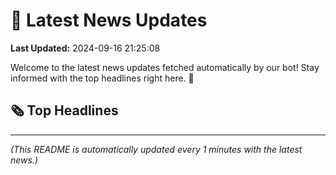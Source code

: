 # 📰 Latest News Updates
**Last Updated:** 2024-09-16 21:25:08

Welcome to the latest news updates fetched automatically by our bot! Stay informed with the top headlines right here. 🚀

## 🗞️ Top Headlines

---
*(This README is automatically updated every 1 minutes with the latest news.)*
